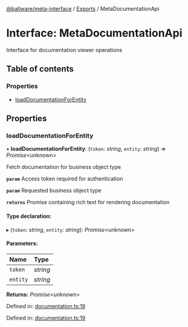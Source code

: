 [@ballware/meta-interface](../README.md) / [Exports](../modules.md) / MetaDocumentationApi

# Interface: MetaDocumentationApi

Interface for documentation viewer operations

## Table of contents

### Properties

- [loadDocumentationForEntity](metadocumentationapi.md#loaddocumentationforentity)

## Properties

### loadDocumentationForEntity

• **loadDocumentationForEntity**: (`token`: *string*, `entity`: *string*) => *Promise*<unknown\>

Fetch documentation for business object type

**`param`** Access token required for authentication

**`param`** Requested business object type

**`returns`** Promise containing rich text for rendering documentation

#### Type declaration:

▸ (`token`: *string*, `entity`: *string*): *Promise*<unknown\>

#### Parameters:

Name | Type |
:------ | :------ |
`token` | *string* |
`entity` | *string* |

**Returns:** *Promise*<unknown\>

Defined in: [documentation.ts:19](https://github.com/ballware/ballware-client/blob/5f55ce4/packages/meta-interface/src/documentation.ts#L19)

Defined in: [documentation.ts:19](https://github.com/ballware/ballware-client/blob/5f55ce4/packages/meta-interface/src/documentation.ts#L19)
